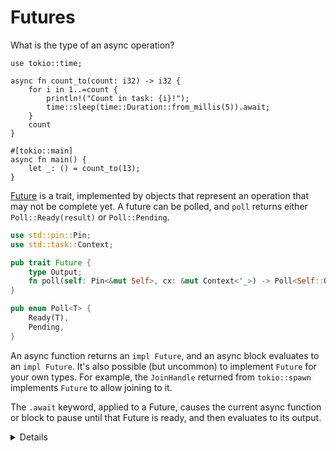 # Futures

What is the type of an async operation?

```rust,editable,compile_fail
use tokio::time;

async fn count_to(count: i32) -> i32 {
    for i in 1..=count {
        println!("Count in task: {i}!");
        time::sleep(time::Duration::from_millis(5)).await;
    }
    count
}

#[tokio::main]
async fn main() {
    let _: () = count_to(13);
}
```

[Future](https://doc.rust-lang.org/nightly/src/core/future/future.rs.html#37)
is a trait, implemented by objects that represent an operation that may not be
complete yet. A future can be polled, and `poll` returns either
`Poll::Ready(result)` or `Poll::Pending`.

```rust
use std::pin::Pin;
use std::task::Context;

pub trait Future {
    type Output;
    fn poll(self: Pin<&mut Self>, cx: &mut Context<'_>) -> Poll<Self::Output>;
}

pub enum Poll<T> {
    Ready(T),
    Pending,
}
```

An async function returns an `impl Future`, and an async block evaluates to an
`impl Future`. It's also possible (but uncommon) to implement `Future` for your
own types. For example, the `JoinHandle` returned from `tokio::spawn` implements
`Future` to allow joining to it.

The `.await` keyword, applied to a Future, causes the current async function or
block to pause until that Future is ready, and then evaluates to its output.

<details>

* Run the example and look at the error message. `_: () = ..` is a common
  technique for getting the type of an expression. Try adding a `.await` in
  `main`.

* The `Future` and `Poll` types are conceptually quite simple, and implemented as
  such in `std::task`.

* We will not get to `Pin` and `Context`, as we will focus on writing async
  code, rather than building new async primitives. Briefly:

  * `Context` allows a Future to schedule itself to be polled again when an
    event occurs.

  * `Pin` ensures that the Future isn't moved in memory, so that pointers into
    that future remain valid. This is required to allow references to remain
    valid after an `.await`.

</details>
